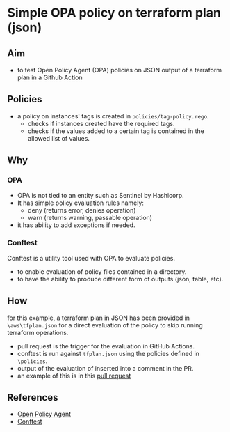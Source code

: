 # Simple OPA policy on terraform plan (json)

## Aim
- to test Open Policy Agent (OPA) policies on JSON output of a terraform plan in a Github Action

## Policies
- a policy on instances' tags is created in `policies/tag-policy.rego`.
  - checks if instances created have the required tags.
  - checks if the values added to a certain tag is contained in the allowed list of values.

## Why 
### OPA
- OPA is not tied to an entity such as Sentinel by Hashicorp.
- It has simple policy evaluation rules namely:
  - deny (returns error, denies operation)
  - warn (returns warning, passable operation)
- it has ability to add exceptions if needed.

### Conftest
Conftest is a utility tool used with OPA to evaluate policies.
- to enable evaluation of policy files contained in a directory.
- to have the ability to produce different form of outputs (json, table, etc).

## How
for this example, a terraform plan in JSON has been provided in `\aws\tfplan.json` for a direct evaluation of the policy to skip running terraform operations.
- pull request is the trigger for the evaluation in GitHub Actions.
- conftest is run against `tfplan.json` using the policies defined in `\policies`.
- output of the evaluation of inserted into a comment in the PR.
- an example of this is in this [pull request](https://github.com/ricky-deriv/test-policy-github-actions/pull/42)

## References
- [Open Policy Agent](https://www.openpolicyagent.org/docs/latest/)
- [Conftest](https://www.conftest.dev/)
